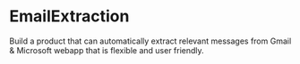 # EmailExtraction
Build a product that can automatically extract relevant messages from Gmail &amp; Microsoft webapp that is flexible and user friendly.
